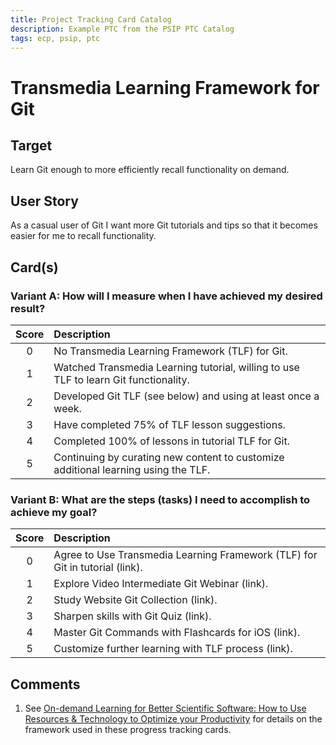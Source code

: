 ```yaml
---
title: Project Tracking Card Catalog
description: Example PTC from the PSIP PTC Catalog
tags: ecp, psip, ptc
---
```

# Transmedia Learning Framework for Git

## Target

Learn Git enough to more efficiently recall functionality on demand.

## User Story

As a casual user of Git I want more Git tutorials and tips so that it becomes easier for me to recall functionality.

## Card(s)

### Variant A: How will I measure when I have achieved my desired result?

| Score         | Description |
| :-------------: | :------------- |
| 0 | No Transmedia Learning Framework (TLF) for Git. |
| 1 | Watched Transmedia Learning tutorial, willing to use TLF to learn Git functionality.      |
| 2 | Developed Git TLF (see below) and using at least once a week.      |
| 3 | Have completed 75% of TLF lesson suggestions.      |
| 4 | Completed 100% of lessons in tutorial TLF for Git.     |
| 5 | Continuing by curating new content to customize additional learning using the TLF. |

### Variant B: What are the steps (tasks) I need to accomplish to achieve my goal?

| Score         | Description |
| :-------------: | :------------- |
| 0 | Agree to Use Transmedia Learning Framework (TLF) for Git in tutorial (link). |
| 1 | Explore Video Intermediate Git Webinar (link).      |
| 2 | Study Website Git Collection (link).     |
| 3 | Sharpen skills with Git Quiz (link).      |
| 4 | Master Git Commands with Flashcards for iOS (link).     |
| 5 | Customize further learning with TLF process (link). |

## Comments
1. See [On-demand Learning for Better Scientific Software: How to Use Resources & Technology to Optimize your Productivity](http://ideas-productivity.org/events/hpc-best-practices-webinars/#webinar018) for details on the framework used in these progress tracking cards.

